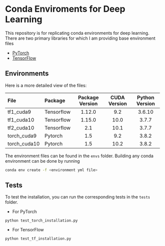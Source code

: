# Conda Enviroments for Deep Learning

This repository is for replicating conda environments for deep learning. There are two primary libraries for which I am providing base environment files

* [PyTorch](https://pytorch.org/)
* [TensorFlow](https://www.tensorflow.org/)

## Environments

Here is a more detailed view of the files:

| File         	| Package    	| Package Version 	| CUDA Version 	| Python Version 	|
|:--------------	|:------------	|:-----------------:	|:--------------:	|:----------------:|
| tf1_cuda9     | Tensorflow 	| 1.12.0            | 9.2          	| 3.6.10          	|
| tf1_cuda10    | Tensorflow 	| 1.15.0            | 10.0         	| 3.7.7         	|
| tf2_cuda10    | Tensorflow 	| 2.1            	| 10.1         	| 3.7.7          	|
| torch_cuda9  	| Pytorch    	| 1.5             	| 9.2          	| 3.8.2          	|
| torch_cuda10 	| Pytorch    	| 1.5             	| 10.2         	| 3.8.2          	|

The environment files can be found in the `envs` folder. Building any conda environment can be done by running
```bash
conda env create -f <environment yml file>
```


## Tests

To test the installation, you can run the corresponding tests in the `tests` folder.

* For PyTorch
```
python test_torch_installation.py
```

* For TensorFlow
```
python test_tf_installation.py
```
